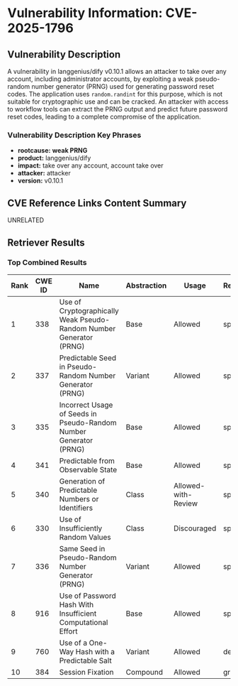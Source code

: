 # Vulnerability Information: CVE-2025-1796

## Vulnerability Description
A vulnerability in langgenius/dify v0.10.1 allows an attacker to take over any account, including administrator accounts, by exploiting a weak pseudo-random number generator (PRNG) used for generating password reset codes. The application uses `random.randint` for this purpose, which is not suitable for cryptographic use and can be cracked. An attacker with access to workflow tools can extract the PRNG output and predict future password reset codes, leading to a complete compromise of the application.

### Vulnerability Description Key Phrases
- **rootcause:** **weak PRNG**
- **product:** langgenius/dify
- **impact:** take over any account, account take over
- **attacker:** attacker
- **version:** v0.10.1

## CVE Reference Links Content Summary
UNRELATED

## Retriever Results

### Top Combined Results

| Rank | CWE ID | Name | Abstraction | Usage  | Retrievers | Individual Scores |
|------|--------|------|-------------|-------|------------|-------------------|
| 1 | 338 | Use of Cryptographically Weak Pseudo-Random Number Generator (PRNG) | Base | Allowed | sparse | 0.601 |
| 2 | 337 | Predictable Seed in Pseudo-Random Number Generator (PRNG) | Variant | Allowed | sparse | 0.562 |
| 3 | 335 | Incorrect Usage of Seeds in Pseudo-Random Number Generator (PRNG) | Base | Allowed | sparse | 0.554 |
| 4 | 341 | Predictable from Observable State | Base | Allowed | sparse | 0.537 |
| 5 | 340 | Generation of Predictable Numbers or Identifiers | Class | Allowed-with-Review | sparse | 0.488 |
| 6 | 330 | Use of Insufficiently Random Values | Class | Discouraged | sparse | 0.468 |
| 7 | 336 | Same Seed in Pseudo-Random Number Generator (PRNG) | Variant | Allowed | sparse | 0.460 |
| 8 | 916 | Use of Password Hash With Insufficient Computational Effort | Base | Allowed | sparse | 0.452 |
| 9 | 760 | Use of a One-Way Hash with a Predictable Salt | Variant | Allowed | dense | 0.556 |
| 10 | 384 | Session Fixation | Compound | Allowed | graph | 0.002 |

